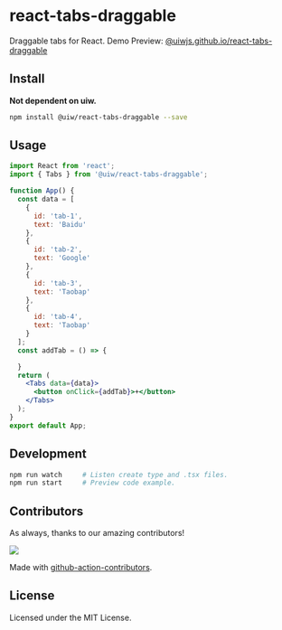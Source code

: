react-tabs-draggable
===

Draggable tabs for React. Demo Preview: [@uiwjs.github.io/react-tabs-draggable](https://uiwjs.github.io/react-tabs-draggable/)

## Install

**Not dependent on uiw.**

```bash
npm install @uiw/react-tabs-draggable --save
```

## Usage

```jsx mdx:preview
import React from 'react';
import { Tabs } from '@uiw/react-tabs-draggable';

function App() {
  const data = [
    {
      id: 'tab-1',
      text: 'Baidu'
    },
    {
      id: 'tab-2',
      text: 'Google'
    },
    {
      id: 'tab-3',
      text: 'Taobap'
    },
    {
      id: 'tab-4',
      text: 'Taobap'
    }
  ];
  const addTab = () => {

  }
  return (
    <Tabs data={data}>
      <button onClick={addTab}>+</button>
    </Tabs>
  );
}
export default App;
```

## Development

```bash
npm run watch     # Listen create type and .tsx files.
npm run start     # Preview code example.
```

## Contributors

As always, thanks to our amazing contributors!

<a href="https://github.com/uiwjs/react-tabs-draggable/graphs/contributors">
  <img src="https://uiwjs.github.io/react-tabs-draggable/CONTRIBUTORS.svg" />
</a>

Made with [github-action-contributors](https://github.com/jaywcjlove/github-action-contributors).

## License

Licensed under the MIT License.
